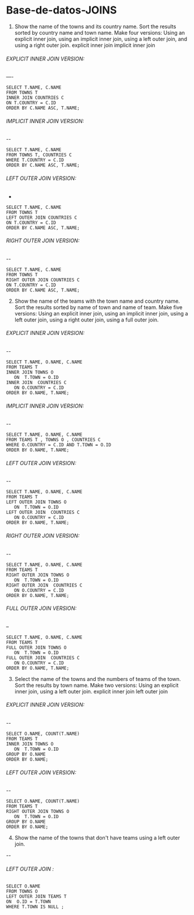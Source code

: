 # Base-de-datos-JOINS
1. Show the name of the towns and its country name. Sort the results sorted by country name and town name. Make four versions:
Using an explicit inner join,
using an implicit inner join,
using a left outer join,
and using a right outer join.
explicit inner join
implicit inner join



###### EXPLICIT INNER JOIN VERSION:
—- 
~~~
SELECT T.NAME, C.NAME
FROM TOWNS T
INNER JOIN COUNTRIES C
ON T.COUNTRY = C.ID
ORDER BY C.NAME ASC, T.NAME;
~~~




###### IMPLICIT INNER JOIN VERSION:
-- 
~~~
SELECT T.NAME, C.NAME
FROM TOWNS T, COUNTRIES C
WHERE T.COUNTRY = C.ID
ORDER BY C.NAME ASC, T.NAME;
~~~




###### LEFT OUTER JOIN VERSION:
-
~~~
SELECT T.NAME, C.NAME
FROM TOWNS T
LEFT OUTER JOIN COUNTRIES C
ON T.COUNTRY = C.ID
ORDER BY C.NAME ASC, T.NAME;
~~~



###### RIGHT OUTER JOIN VERSION:
-- 

~~~
SELECT T.NAME, C.NAME
FROM TOWNS T
RIGHT OUTER JOIN COUNTRIES C
ON T.COUNTRY = C.ID
ORDER BY C.NAME ASC, T.NAME;
~~~






2. Show the name of the teams with the town name and country name. Sort the results sorted by name of town and name of team. Make five versions:
Using an explicit inner join,
using an implicit inner join,
using a left outer join,
using a right outer join,
using a full outer join.




###### EXPLICIT INNER JOIN VERSION:
-- 

~~~
SELECT T.NAME, O.NAME, C.NAME
FROM TEAMS T
INNER JOIN TOWNS O
   ON  T.TOWN = O.ID
INNER JOIN  COUNTRIES C
   ON O.COUNTRY = C.ID
ORDER BY O.NAME, T.NAME;
~~~





###### IMPLICIT INNER JOIN VERSION:
-- 


~~~
SELECT T.NAME, O.NAME, C.NAME
FROM TEAMS T , TOWNS O , COUNTRIES C
WHERE O.COUNTRY = C.ID AND T.TOWN = O.ID
ORDER BY O.NAME, T.NAME;
~~~



###### LEFT OUTER JOIN VERSION:
-- 


~~~
SELECT T.NAME, O.NAME, C.NAME
FROM TEAMS T
LEFT OUTER JOIN TOWNS O
   ON  T.TOWN = O.ID
LEFT OUTER JOIN  COUNTRIES C
   ON O.COUNTRY = C.ID
ORDER BY O.NAME, T.NAME;
~~~





###### RIGHT OUTER JOIN VERSION:
-- 

~~~
SELECT T.NAME, O.NAME, C.NAME
FROM TEAMS T
RIGHT OUTER JOIN TOWNS O
   ON  T.TOWN = O.ID
RIGHT OUTER JOIN  COUNTRIES C
   ON O.COUNTRY = C.ID
ORDER BY O.NAME, T.NAME;
~~~



###### FULL OUTER JOIN VERSION:
–

~~~
SELECT T.NAME, O.NAME, C.NAME
FROM TEAMS T
FULL OUTER JOIN TOWNS O
   ON  T.TOWN = O.ID
FULL OUTER JOIN  COUNTRIES C
   ON O.COUNTRY = C.ID
ORDER BY O.NAME, T.NAME;
~~~



3. Select the name of the towns and the numbers of teams of the town. Sort the results by town name. Make two versions:
Using an explicit inner join,
using a left outer join.
explicit inner join
left outer join



###### EXPLICIT INNER JOIN VERSION:
--  
~~~
SELECT O.NAME, COUNT(T.NAME)
FROM TEAMS T
INNER JOIN TOWNS O
   ON  T.TOWN = O.ID
GROUP BY O.NAME
ORDER BY O.NAME;
~~~



###### LEFT OUTER JOIN VERSION:
-- 
~~~
SELECT O.NAME, COUNT(T.NAME)
FROM TEAMS T
RIGHT OUTER JOIN TOWNS O
   ON  T.TOWN = O.ID
GROUP BY O.NAME
ORDER BY O.NAME;
~~~



4. Show the name of the towns that don't have teams using a left outer join.

-- 
###### LEFT OUTER JOIN :

~~~
SELECT O.NAME
FROM TOWNS O
LEFT OUTER JOIN TEAMS T
ON  O.ID = T.TOWN
WHERE T.TOWN IS NULL ;
~~~



